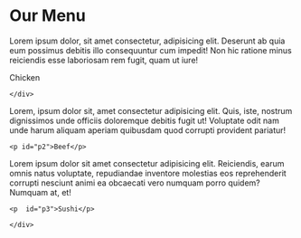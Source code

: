 <html lang="en">
<head>
	<meta charset="UTF-8">
	<meta name="viewport" content="width=device-width, initial-scale=1.0">
	 <link rel="stylesheet" href="css/style.css">
	<title>Responsive Layout</title>

</head>
<body>
	<div class="row">
	<h1>Our Menu</h1>
  <div class="col-lg-4 col-md-6 col-sm-12" id="container">
    <p>Lorem ipsum dolor, sit amet consectetur, adipisicing elit. Deserunt ab quia eum possimus debitis illo consequuntur cum impedit! Non hic ratione minus reiciendis esse laboriosam rem fugit, quam ut iure!</p>
  	<p id="p1">Chicken</p>

  	</div>  

  <div class="col-lg-4 col-md-6 col-sm-12" id="container"><p>Lorem, ipsum dolor sit, amet consectetur adipisicing elit. Quis, iste, nostrum dignissimos unde officiis doloremque debitis fugit ut! Voluptate odit nam unde harum aliquam aperiam quibusdam quod corrupti provident pariatur!</p>

  	<p id="p2">Beef</p>

  </div>

  <div class="col-lg-4 col-md-12 col-sm-12" id="container"><p>Lorem ipsum dolor sit amet consectetur adipisicing elit. Reiciendis, earum omnis natus voluptate, repudiandae inventore molestias eos reprehenderit corrupti nesciunt animi ea obcaecati vero numquam porro quidem? Numquam at, et!</p>

  	<p  id="p3">Sushi</p>

  </div>

	</div>	

</body>
</html>

</body>
</html>
